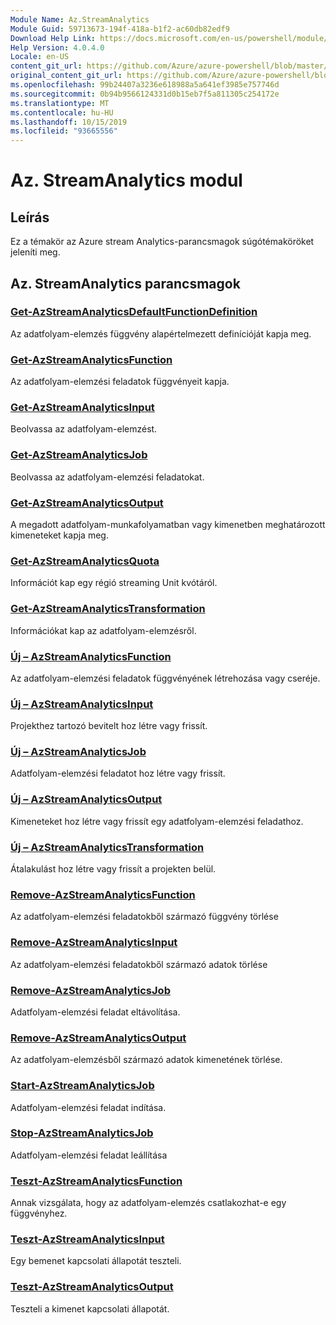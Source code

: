 ```yaml
---
Module Name: Az.StreamAnalytics
Module Guid: 59713673-194f-418a-b1f2-ac60db82edf9
Download Help Link: https://docs.microsoft.com/en-us/powershell/module/az.streamanalytics
Help Version: 4.0.4.0
Locale: en-US
content_git_url: https://github.com/Azure/azure-powershell/blob/master/src/StreamAnalytics/StreamAnalytics/help/Az.StreamAnalytics.md
original_content_git_url: https://github.com/Azure/azure-powershell/blob/master/src/StreamAnalytics/StreamAnalytics/help/Az.StreamAnalytics.md
ms.openlocfilehash: 99b24407a3236e618988a5a641ef3985e757746d
ms.sourcegitcommit: 0b94b9566124331d0b15eb7f5a811305c254172e
ms.translationtype: MT
ms.contentlocale: hu-HU
ms.lasthandoff: 10/15/2019
ms.locfileid: "93665556"
---
```

# Az. StreamAnalytics modul
## Leírás
Ez a témakör az Azure stream Analytics-parancsmagok súgótémaköröket jeleníti meg.

## Az. StreamAnalytics parancsmagok
### [Get-AzStreamAnalyticsDefaultFunctionDefinition](Get-AzStreamAnalyticsDefaultFunctionDefinition.md)
Az adatfolyam-elemzés függvény alapértelmezett definícióját kapja meg.

### [Get-AzStreamAnalyticsFunction](Get-AzStreamAnalyticsFunction.md)
Az adatfolyam-elemzési feladatok függvényeit kapja.

### [Get-AzStreamAnalyticsInput](Get-AzStreamAnalyticsInput.md)
Beolvassa az adatfolyam-elemzést.

### [Get-AzStreamAnalyticsJob](Get-AzStreamAnalyticsJob.md)
Beolvassa az adatfolyam-elemzési feladatokat.

### [Get-AzStreamAnalyticsOutput](Get-AzStreamAnalyticsOutput.md)
A megadott adatfolyam-munkafolyamatban vagy kimenetben meghatározott kimeneteket kapja meg.

### [Get-AzStreamAnalyticsQuota](Get-AzStreamAnalyticsQuota.md)
Információt kap egy régió streaming Unit kvótáról.

### [Get-AzStreamAnalyticsTransformation](Get-AzStreamAnalyticsTransformation.md)
Információkat kap az adatfolyam-elemzésről.

### [Új – AzStreamAnalyticsFunction](New-AzStreamAnalyticsFunction.md)
Az adatfolyam-elemzési feladatok függvényének létrehozása vagy cseréje.

### [Új – AzStreamAnalyticsInput](New-AzStreamAnalyticsInput.md)
Projekthez tartozó bevitelt hoz létre vagy frissít.

### [Új – AzStreamAnalyticsJob](New-AzStreamAnalyticsJob.md)
Adatfolyam-elemzési feladatot hoz létre vagy frissít.

### [Új – AzStreamAnalyticsOutput](New-AzStreamAnalyticsOutput.md)
Kimeneteket hoz létre vagy frissít egy adatfolyam-elemzési feladathoz.

### [Új – AzStreamAnalyticsTransformation](New-AzStreamAnalyticsTransformation.md)
Átalakulást hoz létre vagy frissít a projekten belül.

### [Remove-AzStreamAnalyticsFunction](Remove-AzStreamAnalyticsFunction.md)
Az adatfolyam-elemzési feladatokből származó függvény törlése

### [Remove-AzStreamAnalyticsInput](Remove-AzStreamAnalyticsInput.md)
Az adatfolyam-elemzési feladatokből származó adatok törlése

### [Remove-AzStreamAnalyticsJob](Remove-AzStreamAnalyticsJob.md)
Adatfolyam-elemzési feladat eltávolítása.

### [Remove-AzStreamAnalyticsOutput](Remove-AzStreamAnalyticsOutput.md)
Az adatfolyam-elemzésből származó adatok kimenetének törlése.

### [Start-AzStreamAnalyticsJob](Start-AzStreamAnalyticsJob.md)
Adatfolyam-elemzési feladat indítása.

### [Stop-AzStreamAnalyticsJob](Stop-AzStreamAnalyticsJob.md)
Adatfolyam-elemzési feladat leállítása

### [Teszt-AzStreamAnalyticsFunction](Test-AzStreamAnalyticsFunction.md)
Annak vizsgálata, hogy az adatfolyam-elemzés csatlakozhat-e egy függvényhez.

### [Teszt-AzStreamAnalyticsInput](Test-AzStreamAnalyticsInput.md)
Egy bemenet kapcsolati állapotát teszteli.

### [Teszt-AzStreamAnalyticsOutput](Test-AzStreamAnalyticsOutput.md)
Teszteli a kimenet kapcsolati állapotát.

